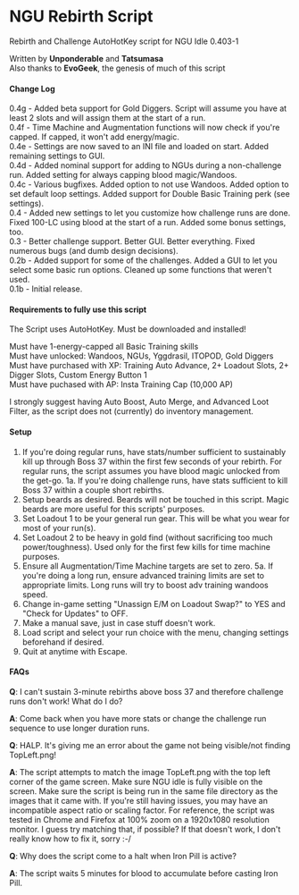 # NGU Rebirth Script

Rebirth and Challenge AutoHotKey script for NGU Idle 0.403-1

Written by __Unponderable__ and __Tatsumasa__\
Also thanks to __EvoGeek__, the genesis of much of this script

#### Change Log

0.4g - Added beta support for Gold Diggers. Script will assume you have at least 2 slots and will assign them at the start of a run.\
0.4f - Time Machine and Augmentation functions will now check if you're capped. If capped, it won't add energy/magic.\
0.4e - Settings are now saved to an INI file and loaded on start. Added remaining settings to GUI.\
0.4d - Added nominal support for adding to NGUs during a non-challenge run. Added setting for always capping blood magic/Wandoos.\
0.4c - Various bugfixes. Added option to not use Wandoos. Added option to set default loop settings. Added support for Double Basic Training perk (see settings).\
0.4 - Added new settings to let you customize how challenge runs are done. Fixed 100-LC using blood at the start of a run. Added some bonus settings, too.\
0.3 - Better challenge support. Better GUI. Better everything. Fixed numerous bugs (and dumb design decisions).\
0.2b - Added support for some of the challenges. Added a GUI to let you select some basic run options. Cleaned up some functions that weren't used.\
0.1b - Initial release.


#### Requirements to fully use this script

The Script uses AutoHotKey. Must be downloaded and installed!

Must have 1-energy-capped all Basic Training skills\
Must have unlocked: Wandoos, NGUs, Yggdrasil, ITOPOD, Gold Diggers\
Must have purchased with XP: Training Auto Advance, 2+ Loadout Slots, 2+ Digger Slots, Custom Energy Button 1\
Must have puchased with AP: Insta Training Cap (10,000 AP)

I strongly suggest having Auto Boost, Auto Merge, and Advanced Loot Filter, as the script does not (currently) do inventory management.

#### Setup

1. If you're doing regular runs, have stats/number sufficient to sustainably kill up through Boss 37 within the first few seconds of your rebirth. For regular runs, the script assumes you have blood magic unlocked from the get-go.
1a. If you're doing challenge runs, have stats sufficient to kill Boss 37 within a couple short rebirths.
2. Setup beards as desired. Beards will not be touched in this script. Magic beards are more useful for this scripts' purposes.
3. Set Loadout 1 to be your general run gear. This will be what you wear for most of your run(s).
4. Set Loadout 2 to be heavy in gold find (without sacrificing too much power/toughness). Used only for the first few kills for time machine purposes.
5. Ensure all Augmentation/Time Machine targets are set to zero.
5a. If you're doing a long run, ensure advanced training limits are set to appropriate limits. Long runs will try to boost adv training wandoos speed.
6. Change in-game setting "Unassign E/M on Loadout Swap?" to YES and "Check for Updates" to OFF.
7. Make a manual save, just in case stuff doesn't work.
8. Load script and select your run choice with the menu, changing settings beforehand if desired.
9. Quit at anytime with Escape.

#### FAQs

__Q__: I can't sustain 3-minute rebirths above boss 37 and therefore challenge runs don't work! What do I do?

__A__: Come back when you have more stats or change the challenge run sequence to use longer duration runs.

__Q__: HALP. It's giving me an error about the game not being visible/not finding TopLeft.png!

__A__: The script attempts to match the image TopLeft.png with the top left corner of the game screen. Make sure NGU idle is fully visible on the screen. Make sure the script is being run in the same file directory as the images that it came with. If you're still having issues, you may have an incompatible aspect ratio or scaling factor. For reference, the script was tested in Chrome and Firefox at 100% zoom on a 1920x1080 resolution monitor. I guess try matching that, if possible? If that doesn't work, I don't really know how to fix it, sorry :-/

__Q__: Why does the script come to a halt when Iron Pill is active?

__A__: The script waits 5 minutes for blood to accumulate before casting Iron Pill.
